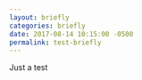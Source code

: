 ```yaml
---
layout: briefly
categories: briefly
date: 2017-08-14 10:15:00 -0500
permalink: test-briefly
---
```


Just a test
